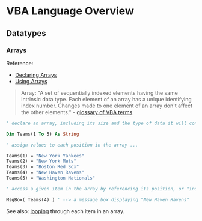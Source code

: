 # VBA Language Overview

## Datatypes

### Arrays

Reference:

  + [Declaring Arrays](https://msdn.microsoft.com/en-us/vba/language-reference-vba/articles/declaring-arrays)
  + [Using Arrays](https://msdn.microsoft.com/en-us/vba/language-reference-vba/articles/using-arrays)

> Array: "A set of sequentially indexed elements having the same intrinsic data type. Each element of an array has a unique identifying index number. Changes made to one element of an array don't affect the other elements." - [glossary of VBA terms](https://msdn.microsoft.com/en-us/vba/language-reference-vba/articles/vbe-glossary)

```vb
' declare an array, including its size and the type of data it will contain, if possible ...

Dim Teams(1 To 5) As String

' assign values to each position in the array ...

Teams(1) = "New York Yankees"
Teams(2) = "New York Mets"
Teams(3) = "Boston Red Sox"
Teams(4) = "New Haven Ravens"
Teams(5) = "Washington Nationals"

' access a given item in the array by referencing its position, or "index" ...

MsgBox( Teams(4) ) ' --> a message box displaying "New Haven Ravens"
```

See also: [looping](/notes/visual-basic/loops.md) through each item in an array.
